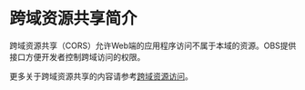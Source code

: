 # 跨域资源共享简介<a name="ZH-CN_TOPIC_0142815447"></a>

跨域资源共享（CORS）允许Web端的应用程序访问不属于本域的资源。OBS提供接口方便开发者控制跨域访问的权限。

更多关于跨域资源共享的内容请参考[跨域资源访问](http://support.huaweicloud.com/usermanual-obs/zh-cn_topic_0045829094.html)。

